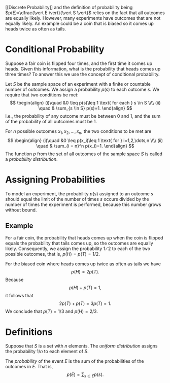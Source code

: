 [[Discrete Probability]] and the definition of probability being $p(E)=\dfrac{\vert E \vert}{\vert S \vert}$ relies on the fact that all outcomes are equally likely. However, many experiments have outcomes that are not equally likely. An example could be a coin that is biased so it comes up heads twice as often as tails.

# Conditional Probability
Suppose a fair coin is flipped four times, and the first time it comes up heads. Given this information, what is the probability that heads comes up three times? To answer this we use the concept of conditional probability.

Let $S$ be the sample space of an experiment with a finite or countable number of outcomes. We assign a probability $p(s)$ to each outcome $s$. We require that two conditions be met:
$$ 
\begin{align}
(i)\quad &0 \leq p(s)\leq 1 \text{ for each } s \in S \\\\
(ii) \quad & \sum_{s \in S} p(s)=1.
\end{align}
$$
I.e., the probability of any outcome must be between 0 and 1, and the sum of the probability of all outcomes must be 1.

For $n$ possible outcomes $x_1, x_2, \dots, x_n$, the two conditions to be met are
$$ 
\begin{align}
(i)\quad &0 \leq p(x_i)\leq 1 \text{ for } i=1,2,\dots,n \\\\
(ii) \quad & \sum_{i = n}^n p(x_i)=1.
\end{align}
$$
The function $p$ from the set of all outcomes of the sample space $S$ is called a *probability distribution*.
# Assigning Probabilities
To model an experiment, the probability $p(s)$ assigned to an outcome $s$ should equal the limit of the number of times $s$ occurs divided by the number of times the experiment is performed, because this number grows without bound.
## Example
For a fair coin, the probability that heads comes up when the coin is flipped equals the probability that tails comes up, so the outcomes are equally likely. Consequently, we assign the probability $1∕2$ to each of the two possible outcomes, that is, $p(H)=p(T)=1/2$. 

For the biased coin where heads comes up twice as often as tails we have
$$
p(H)=2p(T).
$$
Because
$$p(H)+p(T)=1,$$
it follows that
$$2p(T)+p(T)=3p(T)=1.$$
We conclude that $p(T)=1/3$ and $p(H)=2/3$. 


# Definitions
Suppose that $S$ is a set with $n$ elements. The *uniform distribution* assigns the probability $1/n$ to each element of $S$.

The *probability* of the event $E$ is the sum of the probabilities of the outcomes in $E$. That is,
$$p(E)=\sum_{s \in E}p(s).$$
